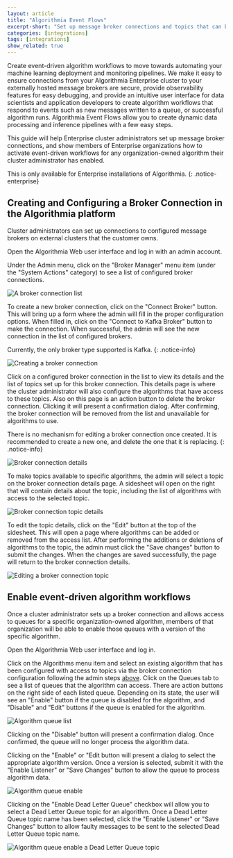 ```yaml
---
layout: article
title: "Algorithmia Event Flows"
excerpt-short: "Set up message broker connections and topics that can be enabled to process algorithm data"
categories: [integrations]
tags: [integrations]
show_related: true
---
```

Create event-driven algorithm workflows to move towards automating your machine learning deployment and monitoring pipelines. We make it easy to ensure connections from your Algorithmia Enterprise cluster to your externally hosted message brokers are secure, provide observability features for easy debugging, and provide an intuitive user interface for data scientists and application developers to create algorithm workflows that respond to events such as new messages written to a queue, or successful algorithm runs. Algorithmia Event Flows allow you to create dynamic data processing and inference pipelines with a few easy steps.

This guide will help Enterprise cluster administrators set up message broker connections, and show members of Enterprise organizations how to activate event-driven workflows for any organization-owned algorithm their cluster administrator has enabled.

This is only available for Enterprise installations of Algorithmia.
{: .notice-enterprise}

## Creating and Configuring a Broker Connection in the Algorithmia platform

Cluster administrators can set up connections to configured message brokers on external clusters that the customer owns.

Open the Algorithmia Web user interface and log in with an admin account.

Under the Admin menu, click on the "Broker Manager" menu item (under the "System Actions" category) to see a list of configured broker connections.

<img src="{{site.cdnurl}}{{site.baseurl}}/images/post_images/message-broker/broker-connection-list.png" alt="A broker connection list">

To create a new broker connection, click on the "Connect Broker" button. This will bring up a form where the admin will fill in the proper configuration options. When filled in, click on the "Connect to Kafka Broker" button to make the connection. When successful, the admin will see the new connection in the list of configured brokers. 

Currently, the only broker type supported is Kafka.
{: .notice-info}

<img src="{{site.cdnurl}}{{site.baseurl}}/images/post_images/message-broker/broker-connection-create.png" alt="Creating a broker connection">

Click on a configured broker connection in the list to view its details and the list of topics set up for this broker connection. This details page is where the cluster administrator will also configure the algorithms that have access to these topics. Also on this page is an action button to delete the broker connection. Clicking it will present a confirmation dialog. After confirming, the broker connection will be removed from the list and unavailable for algorithms to use.

There is no mechanism for editing a broker connection once created. It is recommended to create a new one, and delete the one that it is replacing.
{: .notice-info}

<img src="{{site.cdnurl}}{{site.baseurl}}/images/post_images/message-broker/broker-connection-details.png" alt="Broker connection details">

To make topics available to specific algorithms, the admin will select a topic on the broker connection details page. A sidesheet will open on the right that will contain details about the topic, including the list of algorithms with access to the selected topic.

<img src="{{site.cdnurl}}{{site.baseurl}}/images/post_images/message-broker/broker-connection-topic-details.png" alt="Broker connection topic details">

To edit the topic details, click on the "Edit" button at the top of the sidesheet. This will open a page where algorithms can be added or removed from the access list. After performing the additions or deletions of algorithms to the topic, the admin must click the "Save changes" button to submit the changes. When the changes are saved successfully, the page will return to the broker connection details.

<img src="{{site.cdnurl}}{{site.baseurl}}/images/post_images/message-broker/broker-connection-topic-edit.png" alt="Editing a broker connection topic">


## Enable event-driven algorithm workflows

Once a cluster administrator sets up a broker connection and allows access to queues for a specific organization-owned algorithm, members of that organization will be able to enable those queues with a version of the specific algorithm.

Open the Algorithmia Web user interface and log in.

Click on the Algorithms menu item and select an existing algorithm that has been configured with access to topics via the broker connection configuration following the admin steps [above](#creating-and-configuring-a-broker-connection-in-the-algorithmia-platform). Click on the Queues tab to see a list of queues that the algorithm can access. There are action buttons on the right side of each listed queue. Depending on its state, the user will see an "Enable" button if the queue is disabled for the algorithm, and "Disable" and "Edit" buttons if the queue is enabled for the algorithm. 

<img src="{{site.cdnurl}}{{site.baseurl}}/images/post_images/message-broker/algorithm-queue-list.png" alt="Algorithm queue list">

Clicking on the "Disable" button will present a confirmation dialog. Once confirmed, the queue will no longer process the algorithm data.

Clicking on the "Enable" or "Edit button will present a dialog to select the appropriate algorithm version. Once a version is selected, submit it with the "Enable Listener" or "Save Changes" button to allow the queue to process algorithm data. 

<img src="{{site.cdnurl}}{{site.baseurl}}/images/post_images/message-broker/algorithm-queue-enable.png" alt="Algorithm queue enable">

Clicking on the "Enable Dead Letter Queue" checkbox 
will allow you to select a Dead Letter Queue topic for an algorithm. Once a Dead Letter Queue topic name has been selected, click the "Enable Listener" or "Save Changes" button to allow faulty messages to be sent to the selected Dead Letter Queue topic name.

<img src="{{site.cdnurl}}{{site.baseurl}}/images/post_images/message-broker/algorithm-queue-enable-dlq.png" alt="Algorithm queue enable a Dead Letter Queue topic">
